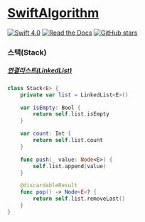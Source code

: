 # [SwiftAlgorithm](https://github.com/pikachu987/SwiftAlgorithm "SwiftAlgorithm")

[![Swift 4.0](https://img.shields.io/badge/Swift-4.0-orange.svg?style=flat)](https://developer.apple.com/swift/)
[![Read the Docs](https://img.shields.io/readthedocs/pip.svg)](https://github.com/pikachu987/SwiftAlgorithm)
[![GitHub stars](https://img.shields.io/github/stars/badges/shields.svg?style=social&label=Stars)](https://github.com/pikachu987/SwiftAlgorithm/stargazers)

### 스택(Stack)

##### [연결리스트(LinkedList)](../1_List/LinkedList.md "LinkedList")

```swift
class Stack<E> {
    private var list = LinkedList<E>()

    var isEmpty: Bool {
        return self.list.isEmpty
    }

    var count: Int {
        return self.list.count
    }

    func push(_ value: Node<E>) {
        self.list.append(value)
    }

    @discardableResult
    func pop() -> Node<E>? {
        return self.list.removeLast()
    }
}

```
